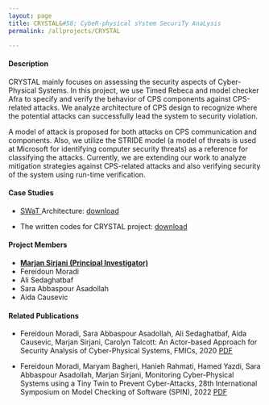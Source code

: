 ```yaml
---
layout: page
title: CRYSTAL&#58; CybeR-physical sYstem SecuriTy AnaLysis
permalink: /allprojects/CRYSTAL

---
```


#### Description
CRYSTAL mainly focuses on assessing the security aspects of Cyber-Physical Systems. In this project, we use Timed Rebeca and model checker Afra to specify and verify the behavior of CPS components against CPS-related attacks. We analyze architecture of CPS design to recognize where the potential attacks can successfully lead the system to security violation. 

A model of attack is proposed for both attacks on CPS communication and components. Also, we utilize the STRIDE model (a model of threats is used at Microsoft for identifying computer security threats) as a reference for classifying the attacks. Currently, we are extending our work to analyze mitigation strategies against CPS-related attacks and also verifying security of the system using run-time verification.

#### Case Studies
* [ SWaT ](https://itrust.sutd.edu.sg/testbeds/secure-water-treatment-swat/) Architecture: 
<a class="link link_download" href="https://github.com/fereidoun-moradi/SWaT-Rebeca-Model">download</a>

* The written codes for CRYSTAL project:
<a class="link link_download" href="https://github.com/rebeca-lang/rebeca-lang.github.io/blob/master/projects/Crystal%20Codes.zip">download</a>



#### Project Members
* **<u>Marjan Sirjani (Principal Investigator)</u>**
* Fereidoun Moradi
* Ali Sedaghatbaf
* Sara Abbaspour Asadollah
* Aida Causevic

#### Related Publications
- Fereidoun Moradi, Sara Abbaspour Asadollah, Ali Sedaghatbaf, Aida Causevic, Marjan Sirjani, Carolyn Talcott: An Actor-based Approach for Security Analysis of Cyber-Physical Systems, FMICs, 2020 <a class="link link_pdf" href="/assets/papers/2020/An-Actor-based-Approach-for-Security-Analysis-of-Cyber-Physical-Systems.pdf">PDF</a>

- Fereidoun Moradi, Maryam Bagheri, Hanieh Rahmati, Hamed Yazdi, Sara Abbaspour Asadollah, Marjan Sirjani, Monitoring Cyber-Physical Systems using a Tiny Twin to Prevent Cyber-Attacks, 28th International Symposium on Model Checking of Software (SPIN), 2022
 <a class="link link_pdf" href="/assets/papers/2022/Monitoring-Cyber-Physical-Systems-Using-a-Tiny-Twin-to-Prevent-Cyber-Attacks.pdf">PDF</a>
